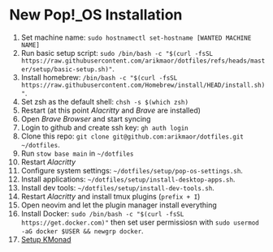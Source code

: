 # New Pop!\_OS Installation

1. Set machine name: `sudo hostnamectl set-hostname [WANTED MACHINE NAME]`
1. Run basic setup script: `sudo /bin/bash -c "$(curl -fsSL https://raw.githubusercontent.com/arikmaor/dotfiles/refs/heads/master/setup/basic-setup.sh)"`.
1. Install homebrew: `/bin/bash -c "$(curl -fsSL https://raw.githubusercontent.com/Homebrew/install/HEAD/install.sh)"`.
1. Set zsh as the default shell: `chsh -s $(which zsh)`
1. Restart (at this point _Alacritty_ and _Brave_ are installed)
1. Open _Brave Browser_ and start syncing
1. Login to github and create ssh key: `gh auth login`
1. Clone this repo: `git clone git@github.com:arikmaor/dotfiles.git ~/dotfiles`.
1. Run `stow base main` in `~/dotfiles`
1. Restart _Alacritty_
1. Configure system settings: `~/dotfiles/setup/pop-os-settings.sh`.
1. Install applications: `~/dotfiles/setup/install-desktop-apps.sh`.
1. Install dev tools: `~/dotfiles/setup/install-dev-tools.sh`.
1. Restart _Alacritty_ and install tmux plugins (`prefix + I`)
1. Open neovim and let the plugin manager install everything
1. Install Docker: `sudo /bin/bash -c "$(curl -fsSL https://get.docker.com)"` then set user permissiosn with `sudo usermod -aG docker $USER && newgrp docker`.
1. [Setup KMonad](./kmonad/INSTALL.md)
